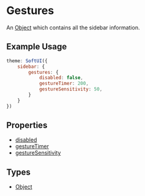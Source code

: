 # Gestures
An [Object](https://developer.mozilla.org/en-US/docs/Web/JavaScript/Reference/Global_Objects/Object) which contains all the sidebar information.

## Example Usage
```js
theme: SoftUI({
    sidebar: {
        gestures: {
            disabled: false,
            gestureTimer: 200,
            gestureSensitivity: 50,
        }
    }
})
```

## Properties
* [disabled](/docs/sidebar/gestures/disabled)
* [gestureTimer](/docs/sidebar/gestures/gestureTimer)
* [gestureSensitivity](/docs/sidebar/gestures/gestureSensitivity)

## Types
- [Object](https://developer.mozilla.org/en-US/docs/Web/JavaScript/Reference/Global_Objects/Object)